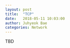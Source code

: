 ```yaml
---
layout: post
title:  "TCP"
date:   2018-05-11 10:03:00
author: Juhyeok Bae
categories: Network
---
```


TBD
